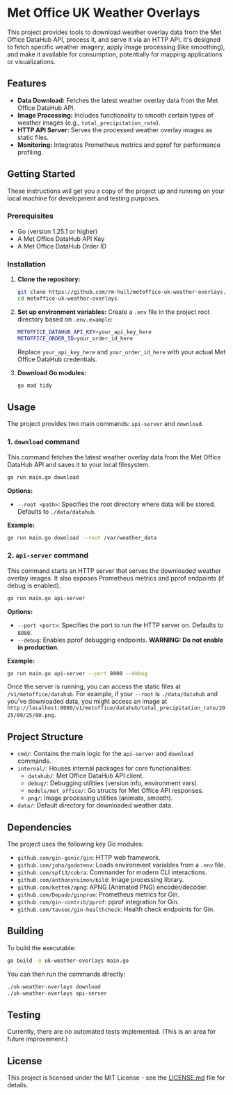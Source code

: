 # Met Office UK Weather Overlays

This project provides tools to download weather overlay data from the Met Office DataHub API, process it, and serve it via an HTTP API. It's designed to fetch specific weather imagery, apply image processing (like smoothing), and make it available for consumption, potentially for mapping applications or visualizations.

## Features

*   **Data Download:** Fetches the latest weather overlay data from the Met Office DataHub API.
*   **Image Processing:** Includes functionality to smooth certain types of weather images (e.g., `total_precipitation_rate`).
*   **HTTP API Server:** Serves the processed weather overlay images as static files.
*   **Monitoring:** Integrates Prometheus metrics and pprof for performance profiling.

## Getting Started

These instructions will get you a copy of the project up and running on your local machine for development and testing purposes.

### Prerequisites

*   Go (version 1.25.1 or higher)
*   A Met Office DataHub API Key
*   A Met Office DataHub Order ID

### Installation

1.  **Clone the repository:**
    ```bash
    git clone https://github.com/rm-hull/metoffice-uk-weather-overlays.git
    cd metoffice-uk-weather-overlays
    ```

2.  **Set up environment variables:**
    Create a `.env` file in the project root directory based on `.env.example`:
    ```sh
    METOFFICE_DATAHUB_API_KEY=your_api_key_here
    METOFFICE_ORDER_ID=your_order_id_here
    ```
    Replace `your_api_key_here` and `your_order_id_here` with your actual Met Office DataHub credentials.

3.  **Download Go modules:**
    ```bash
    go mod tidy
    ```

## Usage

The project provides two main commands: `api-server` and `download`.

### 1. `download` command

This command fetches the latest weather overlay data from the Met Office DataHub API and saves it to your local filesystem.

```bash
go run main.go download
```

**Options:**
*   `--root <path>`: Specifies the root directory where data will be stored. Defaults to `./data/datahub`.

**Example:**
```bash
go run main.go download --root /var/weather_data
```

### 2. `api-server` command

This command starts an HTTP server that serves the downloaded weather overlay images. It also exposes Prometheus metrics and pprof endpoints (if debug is enabled).

```bash
go run main.go api-server
```

**Options:**
*   `--port <port>`: Specifies the port to run the HTTP server on. Defaults to `8080`.
*   `--debug`: Enables pprof debugging endpoints. **WARNING: Do not enable in production.**

**Example:**
```bash
go run main.go api-server --port 8000 --debug
```

Once the server is running, you can access the static files at `/v1/metoffice/datahub`. For example, if your `--root` is `./data/datahub` and you've downloaded data, you might access an image at `http://localhost:8080/v1/metoffice/datahub/total_precipitation_rate/2025/09/25/00.png`.

## Project Structure

*   `cmd/`: Contains the main logic for the `api-server` and `download` commands.
*   `internal/`: Houses internal packages for core functionalities:
    *   `datahub/`: Met Office DataHub API client.
    *   `debug/`: Debugging utilities (version info, environment vars).
    *   `models/met_office/`: Go structs for Met Office API responses.
    *   `png/`: Image processing utilities (animate, smooth).
*   `data/`: Default directory for downloaded weather data.

## Dependencies

The project uses the following key Go modules:

*   `github.com/gin-gonic/gin`: HTTP web framework.
*   `github.com/joho/godotenv`: Loads environment variables from a `.env` file.
*   `github.com/spf13/cobra`: Commander for modern CLI interactions.
*   `github.com/anthonynsimon/bild`: Image processing library.
*   `github.com/kettek/apng`: APNG (Animated PNG) encoder/decoder.
*   `github.com/Depado/ginprom`: Prometheus metrics for Gin.
*   `github.com/gin-contrib/pprof`: pprof integration for Gin.
*   `github.com/tavsec/gin-healthcheck`: Health check endpoints for Gin.

## Building

To build the executable:

```bash
go build -o uk-weather-overlays main.go
```

You can then run the commands directly:

```bash
./uk-weather-overlays download
./uk-weather-overlays api-server
```

## Testing

Currently, there are no automated tests implemented. (This is an area for future improvement.)

## License

This project is licensed under the MIT License - see the [LICENSE.md](LICENSE.md) file for details.
